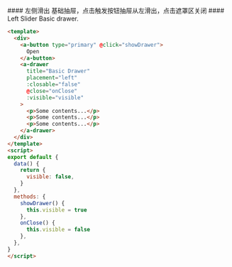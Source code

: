 <cn>
#### 左侧滑出
基础抽屉，点击触发按钮抽屉从左滑出，点击遮罩区关闭
</cn>

<us>
#### Left Slider
Basic drawer.
</us>

```html
<template>
  <div>
    <a-button type="primary" @click="showDrawer">
      Open
    </a-button>
    <a-drawer
      title="Basic Drawer"
      placement="left"
      :closable="false"
      @close="onClose"
      :visible="visible"
    >
      <p>Some contents...</p>
      <p>Some contents...</p>
      <p>Some contents...</p>
    </a-drawer>
  </div>
</template>
<script>
export default {
  data() {
    return {
      visible: false,
    }
  },
  methods: {
    showDrawer() {
      this.visible = true
    },
    onClose() {
      this.visible = false
    },
  },
}
</script>
```
